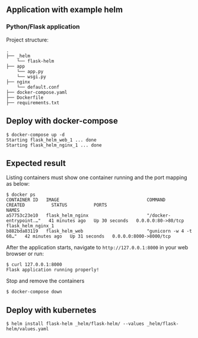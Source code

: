 ## Application with example helm
### Python/Flask application

Project structure:
```
.
├── _helm
    └── flask-helm
├── app
    └── app.py
    └── wsgi.py
├── nginx
    └── default.conf
├── docker-compose.yaml
├── Dockerfile
├── requirements.txt
```

## Deploy with docker-compose

```
$ docker-compose up -d
Starting flask_helm_web_1 ... done
Starting flask_helm_nginx_1 ... done
```

## Expected result

Listing containers must show one container running and the port mapping as below:
```
$ docker ps
CONTAINER ID   IMAGE                                 COMMAND                  CREATED          STATUS          PORTS                                                                                                                                  NAMES
a57753c23e10   flask_helm_nginx                      "/docker-entrypoint.…"   41 minutes ago   Up 30 seconds   0.0.0.0:80->80/tcp                                                                                                                     flask_helm_nginx_1
b882bda83119   flask_helm_web                        "gunicorn -w 4 -t 60…"   42 minutes ago   Up 31 seconds   0.0.0.0:8000->8000/tcp  
```

After the application starts, navigate to `http://127.0.0.1:8000` in your web browser or run:
```
$ curl 127.0.0.1:8000
Flask application running properly!
```

Stop and remove the containers
```
$ docker-compose down
```

## Deploy with kubernetes

```
$ helm install flask-helm _helm/flask-helm/ --values _helm/flask-helm/values.yaml
```
